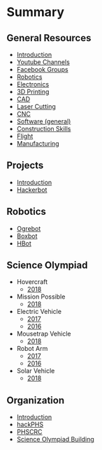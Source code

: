 # Summary

## General Resources

* [Introduction](README.md)
* [Youtube Channels](general-resources/youtube-channels.md)
* [Facebook Groups](general-resources/facebook-groups.md)
* [Robotics](general-resources/robotics.md)
* [Electronics](general-resources/electronics.md)
* [3D Printing](3d-printing.md)
* [CAD](cad.md)
* [Laser Cutting](laser-cutting.md)
* [CNC](cnc.md)
* [Software \(general\)](general-resources/software.md)
* [Construction Skills](general-resources/construction-skills.md)
* [Flight](flight.md)
* [Manufacturing](general-resources/manufacturing.md)

## Projects

* [Introduction](introduction.md)
* [Hackerbot](hackerbot.md)

## Robotics

* [Ogrebot](robotics/ogrebot.md)
* [Boxbot](robotics/boxbot.md)
* [HBot](robotics/hbot.md)

## Science Olympiad

* Hovercraft
  * [2018](scioly/Hovercraft/hovercraft-2018.md)
* Mission Possible
  * [2018](scioly/Mission/mission-2018.md)
* Electric Vehicle
  * [2017](scioly/EV/electric-vehicle-2017.md)
  * [2016](scioly/EV/electric-vehicle-2016.md)
* Mousetrap Vehicle
  * [2018](scioly/Mousetrap/mousetrap-vehicle-2018.md)
* Robot Arm
  * [2017](scioly/Robot-Arm/robot-arm-2017.md)
  * [2016](scioly/Robot-Arm/robot-arm-2016.md)
* Solar Vehicle
  * [2018](scioly/Solar/solar-vehicle-2018.md)

## Organization

* [Introduction](organization/introduction.md)
* [hackPHS](organization/hackathons.md)
* [PHSCRC](organization/PHSCRC.md)
* [Science Olympiad Building](organization/science-olympiad.md)

